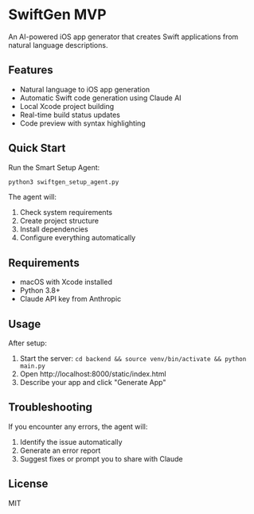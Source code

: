 # SwiftGen MVP

An AI-powered iOS app generator that creates Swift applications from natural language descriptions.

## Features

- Natural language to iOS app generation
- Automatic Swift code generation using Claude AI
- Local Xcode project building
- Real-time build status updates
- Code preview with syntax highlighting

## Quick Start

Run the Smart Setup Agent:

```bash
python3 swiftgen_setup_agent.py
```

The agent will:
1. Check system requirements
2. Create project structure
3. Install dependencies
4. Configure everything automatically

## Requirements

- macOS with Xcode installed
- Python 3.8+
- Claude API key from Anthropic

## Usage

After setup:
1. Start the server: `cd backend && source venv/bin/activate && python main.py`
2. Open http://localhost:8000/static/index.html
3. Describe your app and click "Generate App"

## Troubleshooting

If you encounter any errors, the agent will:
1. Identify the issue automatically
2. Generate an error report
3. Suggest fixes or prompt you to share with Claude

## License

MIT
